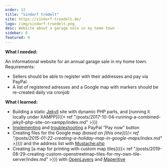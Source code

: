 ```yaml
---
order: 12
title: "Sindorf trödelt"
site: https://sindorf-troedelt.de/
logo: /img/sindorf-troedelt.png
desc: Website about a garage sale in my home town
sidebar: 0
featured: 0
---
```


**What I needed:**

An informational website for an annual garage sale in my home town. Requirements:

- Sellers should be able to register with their addresses and pay via PayPal
- A list of registered adresses and a Google map with markers should be re-created daily via cronjob

**What I learned:**

- Building a static [Jekyll](http://jekyllrb.com/) site with dynamic PHP parts, and [running it locally under XAMPP]({{< ref "/posts/2017-10-04-running-a-combined-jekyll-php-site-on-xampp/index.md" >}})
- [Implementing](https://stackoverflow.com/a/44202971/6884) and [troubleshooting](https://stackoverflow.com/a/43955343/6884) a PayPal "Pay now" button
- Creating files for the Google map *(based on [this one]({{< ref "/posts/2015-01-22-creating-a-holiday-map-in-google-maps/index.md" >}}))* and the address list with [Mustache.php](https://github.com/bobthecow/mustache.php)
- Creating [a map for printing with custom map tiles]({{< ref "/posts/2019-08-29-creating-custom-openstreetmap-tiles-for-my-own-tile-server/index.md" >}}) with [OpenLayers](https://openlayers.org/) and [Maperitive](http://maperitive.net/)
